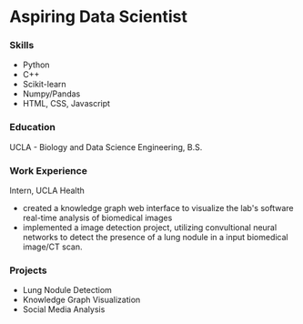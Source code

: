 # Aspiring Data Scientist 

### Skills 
- Python
- C++
- Scikit-learn
- Numpy/Pandas
- HTML, CSS, Javascript

### Education 
UCLA - Biology and Data Science Engineering, B.S. 

### Work Experience 
Intern, UCLA Health 
- created a knowledge graph web interface to visualize the lab's software real-time analysis of biomedical images
- implemented a image detection project, utilizing convultional neural networks to detect the presence of a lung nodule in a input biomedical image/CT scan.

### Projects
- Lung Nodule Detectiom
- Knowledge Graph Visualization
- Social Media Analysis

  

  
